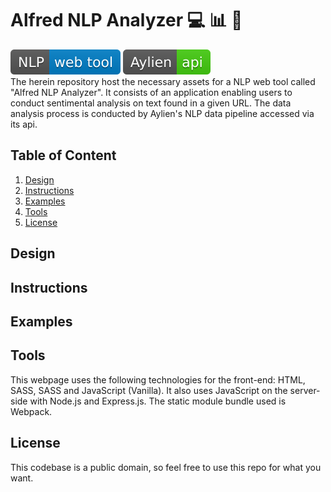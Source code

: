 # Alfred NLP Analyzer :computer: :bar_chart: :scroll:

![Application Logo](NLP-web-tool-blue.svg)
![Api Logo](Aylien-api-brightgreen.svg)
</br>
The herein repository host the necessary assets for a NLP web tool called "Alfred NLP Analyzer". It consists of an application enabling users to conduct sentimental analysis on text found in a given URL. The data analysis process is conducted by Aylien's NLP data pipeline accessed via its api.

## Table of Content

1. [Design](#Design)
2. [Instructions](#Instructions)
3. [Examples](#Examples)
4. [Tools](#Tools)
5. [License](#License)

## Design

## Instructions

## Examples

## Tools

This webpage uses the following technologies for the front-end: HTML, SASS, SASS and JavaScript (Vanilla). It also uses JavaScript on the server-side with Node.js and Express.js. The static module bundle used is Webpack.

## License

This codebase is a public domain, so feel free to use this repo for what you want.
